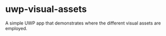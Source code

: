 # uwp-visual-assets
A simple UWP app that demonstrates where the different visual assets are employed.

